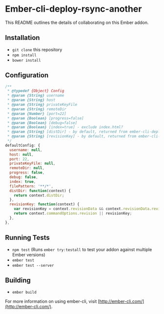 # Ember-cli-deploy-rsync-another

This README outlines the details of collaborating on this Ember addon.

## Installation

* `git clone` this repository
* `npm install`
* `bower install`

## Configuration

```javascript
/**
 * @typedef {Object} Config
 * @param {String} username
 * @param {String} host
 * @param {String} privateKeyFile
 * @param {String} remoteDir
 * @param {Number} [port=22]
 * @param {Boolean} [progress=false]
 * @param {Boolean} [debug=false]
 * @param {Boolean} [index=true] - exclude index.html?
 * @param {String} [distDir] - by default, returned from ember-cli-deploy-build
 * @param {String} [revisionKey] - by default, returned from ember-cli-deploy-build
 */
defaultConfig: {
  username: null,
  host: null,
  port: 22,
  privateKeyFile: null,
  remoteDir: null,
  progress: false,
  debug: false,
  index: true,
  filePattern: '**/*',
  distDir: function(context) {
    return context.distDir;
  },
  revisionKey: function(context) {
    var revisionKey = context.revisionData && context.revisionData.revisionKey;
    return context.commandOptions.revision || revisionKey;
  },
},
```

## Running Tests

* `npm test` (Runs `ember try:testall` to test your addon against multiple Ember versions)
* `ember test`
* `ember test --server`

## Building

* `ember build`

For more information on using ember-cli, visit [http://ember-cli.com/](http://ember-cli.com/).
